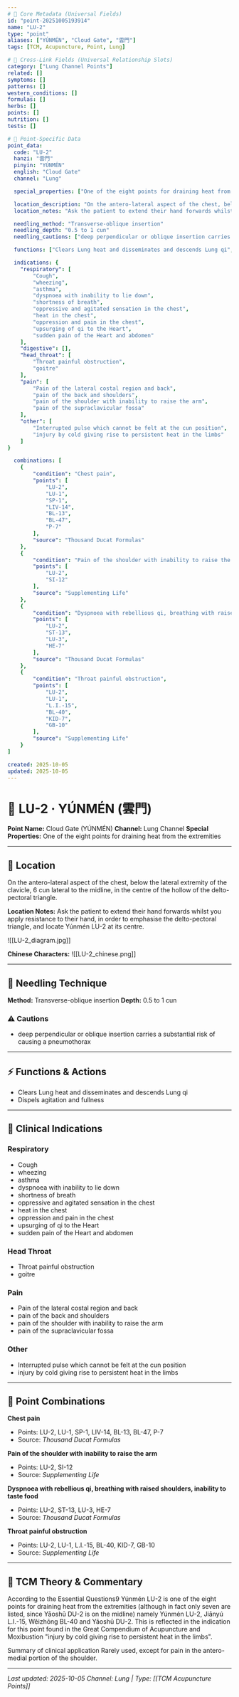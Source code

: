 ```yaml
---
# 🔹 Core Metadata (Universal Fields)
id: "point-20251005193914"
name: "LU-2"
type: "point"
aliases: ["YÚNMÉN", "Cloud Gate", "雲門"]
tags: [TCM, Acupuncture, Point, Lung]

# 🔹 Cross-Link Fields (Universal Relationship Slots)
category: ["Lung Channel Points"]
related: []
symptoms: []
patterns: []
western_conditions: []
formulas: []
herbs: []
points: []
nutrition: []
tests: []

# 🔹 Point-Specific Data
point_data:
  code: "LU-2"
  hanzi: "雲門"
  pinyin: "YÚNMÉN"
  english: "Cloud Gate"
  channel: "Lung"

  special_properties: ["One of the eight points for draining heat from the extremities"]

  location_description: "On the antero-lateral aspect of the chest, below the lateral extremity of the clavicle, 6 cun lateral to the midline, in the centre of the hollow of the delto-pectoral triangle."
  location_notes: "Ask the patient to extend their hand forwards whilst you apply resistance to their hand, in order to emphasise the delto-pectoral triangle, and locate Yúnmén LU-2 at its centre."

  needling_method: "Transverse-oblique insertion"
  needling_depth: "0.5 to 1 cun"
  needling_cautions: ["deep perpendicular or oblique insertion carries a substantial risk of causing a pneumothorax"]

  functions: ["Clears Lung heat and disseminates and descends Lung qi", "Dispels agitation and fullness"]

  indications: {
    "respiratory": [
        "Cough",
        "wheezing",
        "asthma",
        "dyspnoea with inability to lie down",
        "shortness of breath",
        "oppressive and agitated sensation in the chest",
        "heat in the chest",
        "oppression and pain in the chest",
        "upsurging of qi to the Heart",
        "sudden pain of the Heart and abdomen"
    ],
    "digestive": [],
    "head_throat": [
        "Throat painful obstruction",
        "goitre"
    ],
    "pain": [
        "Pain of the lateral costal region and back",
        "pain of the back and shoulders",
        "pain of the shoulder with inability to raise the arm",
        "pain of the supraclavicular fossa"
    ],
    "other": [
        "Interrupted pulse which cannot be felt at the cun position",
        "injury by cold giving rise to persistent heat in the limbs"
    ]
}

  combinations: [
    {
        "condition": "Chest pain",
        "points": [
            "LU-2",
            "LU-1",
            "SP-1",
            "LIV-14",
            "BL-13",
            "BL-47",
            "P-7"
        ],
        "source": "Thousand Ducat Formulas"
    },
    {
        "condition": "Pain of the shoulder with inability to raise the arm",
        "points": [
            "LU-2",
            "SI-12"
        ],
        "source": "Supplementing Life"
    },
    {
        "condition": "Dyspnoea with rebellious qi, breathing with raised shoulders, inability to taste food",
        "points": [
            "LU-2",
            "ST-13",
            "LU-3",
            "HE-7"
        ],
        "source": "Thousand Ducat Formulas"
    },
    {
        "condition": "Throat painful obstruction",
        "points": [
            "LU-2",
            "LU-1",
            "L.I.-15",
            "BL-40",
            "KID-7",
            "GB-10"
        ],
        "source": "Supplementing Life"
    }
]

created: 2025-10-05
updated: 2025-10-05
---
```


# 📍 LU-2 · YÚNMÉN (雲門)

**Point Name:** Cloud Gate (YÚNMÉN)
**Channel:** Lung Channel
**Special Properties:** One of the eight points for draining heat from the extremities

---

## 📍 Location

On the antero-lateral aspect of the chest, below the lateral extremity of the clavicle, 6 cun lateral to the midline, in the centre of the hollow of the delto-pectoral triangle.

**Location Notes:**
Ask the patient to extend their hand forwards whilst you apply resistance to their hand, in order to emphasise the delto-pectoral triangle, and locate Yúnmén LU-2 at its centre.

![[LU-2_diagram.jpg]]

**Chinese Characters:** ![[LU-2_chinese.png]]

---

## 🔧 Needling Technique

**Method:** Transverse-oblique insertion
**Depth:** 0.5 to 1 cun

### ⚠️ Cautions
- deep perpendicular or oblique insertion carries a substantial risk of causing a pneumothorax

---

## ⚡ Functions & Actions
- Clears Lung heat and disseminates and descends Lung qi
- Dispels agitation and fullness

---

## 🎯 Clinical Indications

### Respiratory
- Cough
- wheezing
- asthma
- dyspnoea with inability to lie down
- shortness of breath
- oppressive and agitated sensation in the chest
- heat in the chest
- oppression and pain in the chest
- upsurging of qi to the Heart
- sudden pain of the Heart and abdomen

### Head Throat
- Throat painful obstruction
- goitre

### Pain
- Pain of the lateral costal region and back
- pain of the back and shoulders
- pain of the shoulder with inability to raise the arm
- pain of the supraclavicular fossa

### Other
- Interrupted pulse which cannot be felt at the cun position
- injury by cold giving rise to persistent heat in the limbs

---

## 🔗 Point Combinations

**Chest pain**
- Points: LU-2, LU-1, SP-1, LIV-14, BL-13, BL-47, P-7
- Source: *Thousand Ducat Formulas*

**Pain of the shoulder with inability to raise the arm**
- Points: LU-2, SI-12
- Source: *Supplementing Life*

**Dyspnoea with rebellious qi, breathing with raised shoulders, inability to taste food**
- Points: LU-2, ST-13, LU-3, HE-7
- Source: *Thousand Ducat Formulas*

**Throat painful obstruction**
- Points: LU-2, LU-1, L.I.-15, BL-40, KID-7, GB-10
- Source: *Supplementing Life*

---

## 🧬 TCM Theory & Commentary

According to the Essential Questions9 Yúnmén LU-2 is one of the eight points for draining heat from the extremities (although in fact only seven are listed, since Yāoshū DU-2 is on the midline) namely Yúnmén LU-2, Jiānyú L.I.-15, Wěizhōng BL-40 and Yāoshū DU-2. This is reflected in the indication for this point found in the Great Compendium of Acupuncture and Moxibustion "injury by cold giving rise to persistent heat in the limbs".

Summary of clinical application
Rarely used, except for pain in the antero-medial portion of the shoulder.

---

*Last updated: 2025-10-05*
*Channel: Lung | Type: [[TCM Acupuncture Points]]*
